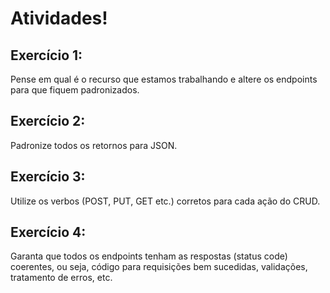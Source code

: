 # Atividades!

## Exercício 1:
Pense em qual é o recurso que estamos trabalhando e altere os endpoints para que fiquem padronizados.

## Exercício 2:
Padronize todos os retornos para JSON.

## Exercício 3:
Utilize os verbos (POST, PUT, GET etc.) corretos para cada ação do CRUD.

## Exercício 4:
Garanta que todos os endpoints tenham as respostas (status code) coerentes, ou seja, código para requisições bem sucedidas, validações, tratamento de erros, etc.

